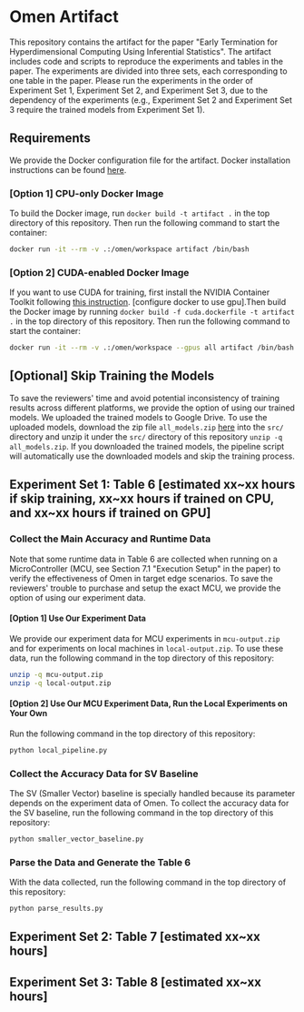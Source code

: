 # Omen Artifact

This repository contains the artifact for the paper "Early Termination for Hyperdimensional Computing Using Inferential Statistics".
The artifact includes code and scripts to reproduce the experiments and tables in the paper. The experiments are divided into three sets, each corresponding to one table in the paper. Please run the experiments in the order of Experiment Set 1, Experiment Set 2, and Experiment Set 3, due to the dependency of the experiments (e.g., Experiment Set 2 and Experiment Set 3 require the trained models from Experiment Set 1).

## Requirements
We provide the Docker configuration file for the artifact.
Docker installation instructions can be found [here](https://docs.docker.com/get-docker/).
### [Option 1] CPU-only Docker Image
To build the Docker image, run `docker build -t artifact .` in the top directory of this repository.
Then run the following command to start the container:
```bash
docker run -it --rm -v .:/omen/workspace artifact /bin/bash
```

### [Option 2] CUDA-enabled Docker Image
If you want to use CUDA for training, first install the NVIDIA Container Toolkit following [this instruction](https://docs.nvidia.com/datacenter/cloud-native/container-toolkit/install-guide.html). [configure docker to use gpu].Then build the Docker image by running `docker build -f cuda.dockerfile -t artifact .` in the top directory of this repository.
Then run the following command to start the container:
```bash
docker run -it --rm -v .:/omen/workspace --gpus all artifact /bin/bash
```

## [Optional] Skip Training the Models
To save the reviewers' time and avoid potential inconsistency of training results across different platforms, we provide the option of using our trained models. We uploaded the trained models to Google Drive. To use the uploaded models, download the zip file `all_models.zip` [here](https://drive.google.com/file/d/1ji3cbdqLh4uGsz0fReg1sh0deip7TMFn/view?usp=sharing) into the `src/` directory and unzip it under the `src/` directory of this repository `unzip -q all_models.zip`.
If you downloaded the trained models, the pipeline script will automatically use the downloaded models and skip the training process.

## Experiment Set 1: Table 6 [estimated xx~xx hours if skip training, xx~xx hours if trained on CPU, and xx~xx hours if trained on GPU]

### Collect the Main Accuracy and Runtime Data
Note that some runtime data in Table 6 are collected when running on a MicroController (MCU, see Section 7.1 "Execution Setup" in the paper) to verify the effectiveness of Omen in target edge scenarios. To save the reviewers' trouble to purchase and setup the exact MCU, we provide the option of using our experiment data.

#### [Option 1] Use Our Experiment Data
We provide our experiment data for MCU experiments in `mcu-output.zip` and for experiments on local machines in `local-output.zip`. To use these data, run the following command in the top directory of this repository:
```bash
unzip -q mcu-output.zip
unzip -q local-output.zip
```

#### [Option 2] Use Our MCU Experiment Data, Run the Local Experiments on Your Own
Run the following command in the top directory of this repository:
```bash
python local_pipeline.py
```

### Collect the Accuracy Data for SV Baseline
The SV (Smaller Vector) baseline is specially handled because its parameter depends on the experiment data of Omen. To collect the accuracy data for the SV baseline, run the following command in the top directory of this repository:
```bash
python smaller_vector_baseline.py
```

### Parse the Data and Generate the Table 6
With the data collected, run the following command in the top directory of this repository:
```bash
python parse_results.py
```

## Experiment Set 2: Table 7 [estimated xx~xx hours]

## Experiment Set 3: Table 8 [estimated xx~xx hours]